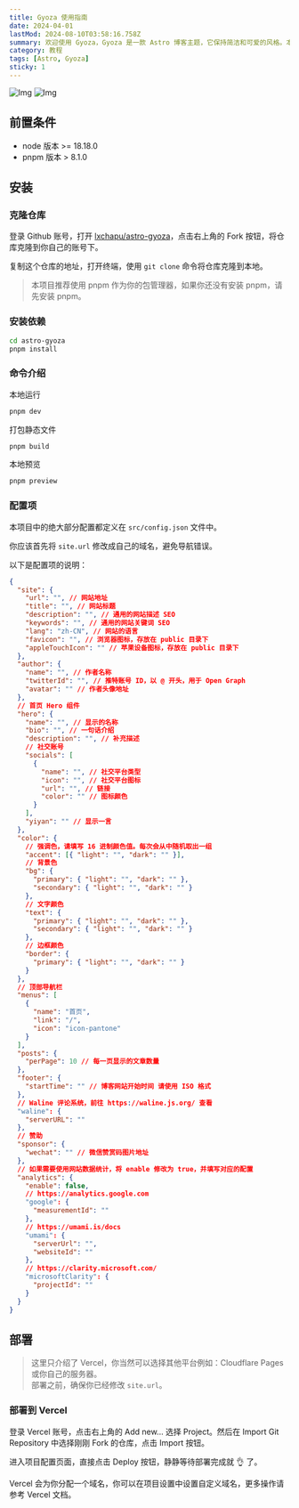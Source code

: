```yaml
---
title: Gyoza 使用指南
date: 2024-04-01
lastMod: 2024-08-10T03:58:16.758Z
summary: 欢迎使用 Gyoza，Gyoza 是一款 Astro 博客主题，它保持简洁和可爱的风格。本篇文章将会介绍如何使用并部署 Gyoza。
category: 教程
tags: [Astro, Gyoza]
sticky: 1
---
```

![Img](https://s2.loli.net/2024/10/12/dnSetwYbuMfkh35.png)
![Img](https://s2.loli.net/2024/10/12/LzwidhNu6jEY94r.png)



## 前置条件

- node 版本 >= 18.18.0
- pnpm 版本 > 8.1.0

## 安装

### 克隆仓库

登录 Github 账号，打开 [lxchapu/astro-gyoza](https://github.com/lxchapu/astro-gyoza)，点击右上角的 Fork 按钮，将仓库克隆到你自己的账号下。

复制这个仓库的地址，打开终端，使用 `git clone` 命令将仓库克隆到本地。

> 本项目推荐使用 pnpm 作为你的包管理器，如果你还没有安装 pnpm，请先安装 pnpm。

### 安装依赖

```sh
cd astro-gyoza
pnpm install
```

### 命令介绍

本地运行

```sh
pnpm dev
```

打包静态文件

```sh
pnpm build
```

本地预览

```sh
pnpm preview
```

### 配置项

本项目中的绝大部分配置都定义在 `src/config.json` 文件中。

你应该首先将 `site.url` 修改成自己的域名，避免导航错误。

以下是配置项的说明：

```json
{
  "site": {
    "url": "", // 网站地址
    "title": "", // 网站标题
    "description": "", // 通用的网站描述 SEO
    "keywords": "", // 通用的网站关键词 SEO
    "lang": "zh-CN", // 网站的语言
    "favicon": "", // 浏览器图标，存放在 public 目录下
    "appleTouchIcon": "" // 苹果设备图标，存放在 public 目录下
  },
  "author": {
    "name": "", // 作者名称
    "twitterId": "", // 推特账号 ID，以 @ 开头，用于 Open Graph
    "avatar": "" // 作者头像地址
  },
  // 首页 Hero 组件
  "hero": {
    "name": "", // 显示的名称
    "bio": "", // 一句话介绍
    "description": "", // 补充描述
    // 社交账号
    "socials": [
      {
        "name": "", // 社交平台类型
        "icon": "", // 社交平台图标
        "url": "", // 链接
        "color": "" // 图标颜色
      }
    ],
    "yiyan": "" // 显示一言
  },
  "color": {
    // 强调色，请填写 16 进制颜色值。每次会从中随机取出一组
    "accent": [{ "light": "", "dark": "" }],
    // 背景色
    "bg": {
      "primary": { "light": "", "dark": "" },
      "secondary": { "light": "", "dark": "" }
    },
    // 文字颜色
    "text": {
      "primary": { "light": "", "dark": "" },
      "secondary": { "light": "", "dark": "" }
    },
    // 边框颜色
    "border": {
      "primary": { "light": "", "dark": "" }
    }
  },
  // 顶部导航栏
  "menus": [
    {
      "name": "首页",
      "link": "/",
      "icon": "icon-pantone"
    }
  ],
  "posts": {
    "perPage": 10 // 每一页显示的文章数量
  },
  "footer": {
    "startTime": "" // 博客网站开始时间 请使用 ISO 格式
  },
  // Waline 评论系统，前往 https://waline.js.org/ 查看
  "waline": {
    "serverURL": ""
  },
  // 赞助
  "sponsor": {
    "wechat": "" // 微信赞赏码图片地址
  },
  // 如果需要使用网站数据统计，将 enable 修改为 true，并填写对应的配置
  "analytics": {
    "enable": false,
    // https://analytics.google.com
    "google": {
      "measurementId": ""
    },
    // https://umami.is/docs
    "umami": {
      "serverUrl": "",
      "websiteId": ""
    },
    // https://clarity.microsoft.com/
    "microsoftClarity": {
      "projectId": ""
    }
  }
}
```

## 部署

> 这里只介绍了 Vercel，你当然可以选择其他平台例如：Cloudflare Pages 或你自己的服务器。  
> 部署之前，确保你已经修改 `site.url`。

### 部署到 Vercel

登录 Vercel 账号，点击右上角的 Add new... 选择 Project。然后在 Import Git Repository 中选择刚刚 Fork 的仓库，点击 Import 按钮。

进入项目配置页面，直接点击 Deploy 按钮，静静等待部署完成就 👌 了。

Vercel 会为你分配一个域名，你可以在项目设置中设置自定义域名，更多操作请参考 Vercel 文档。
